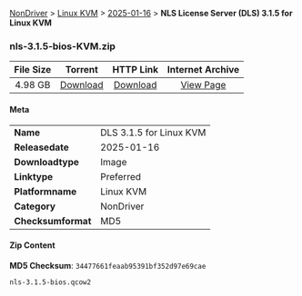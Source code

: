 
[NonDriver](/README.md)  >  [Linux KVM](/index/NonDriver/Linux_KVM.md)  >  [2025-01-16](/index/NonDriver/Linux_KVM/2025-01-16.md)  >  **NLS License Server (DLS) 3.1.5 for Linux KVM**


### nls-3.1.5-bios-KVM.zip

| **File Size** | **Torrent**  | **HTTP Link** | **Internet Archive** |
|:-------------:|:------------:|:-------------:|:--------------------:|
| 4.98 GB |  [Download](https://archive.org/download/nvgpu_nls-3.1.5-bios-KVM.zip/nvgpu_nls-3.1.5-bios-KVM.zip_archive.torrent)       | [Download](https://archive.org/compress/nvgpu_nls-3.1.5-bios-KVM.zip) | [View Page](https://archive.org/details/nvgpu_nls-3.1.5-bios-KVM.zip)       |

#### Meta

<table>
<tr><td><strong>Name</strong></td><td>DLS 3.1.5 for Linux KVM</td></tr>
<tr><td><strong>Releasedate</strong></td><td>2025-01-16</td></tr>
<tr><td><strong>Downloadtype</strong></td><td>Image</td></tr>
<tr><td><strong>Linktype</strong></td><td>Preferred</td></tr>
<tr><td><strong>Platformname</strong></td><td>Linux KVM</td></tr>
<tr><td><strong>Category</strong></td><td>NonDriver</td></tr>
<tr><td><strong>Checksumformat</strong></td><td>MD5</td></tr>
</table>

#### Zip Content

**MD5 Checksum**: `34477661feaab95391bf352d97e69cae`

```text
nls-3.1.5-bios.qcow2
```